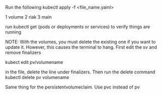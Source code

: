 Run the following
kubectl apply -f <file_name.yaml>

1 volume
2 riak
3 main

run kubectl get (pods or deployments or services) to verify things are running


NOTE:
With the volumes, you must delete the existing one if you want to update it.
However, this causes the terminal to hang.
First edit the sv and remove finalizers

kubect edit pv/volumename

in the file, delete the line under finalizers.
Then run the delete command
kubectl delete pv volumename

Same thing for the persistentvolumeclaim. Use pvc instead of pv
